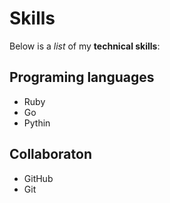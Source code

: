 # Skills

Below is a _list_ of my **technical skills**:

## Programing languages
- Ruby
- Go
- Pythin

## Collaboraton
- GitHub
- Git
